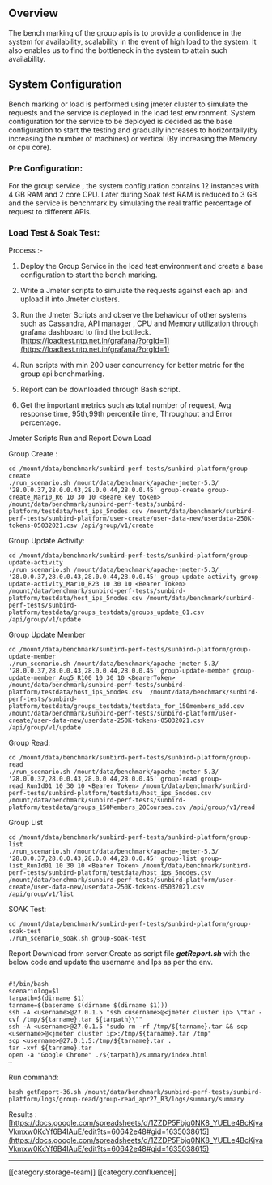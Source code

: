 
## Overview
The bench marking of the group apis is to provide a confidence in the system for availability, scalability in the event of high load to the system. It also enables us to find the bottleneck in the system to attain such availability.


## System Configuration
Bench marking  or load is performed using jmeter cluster to simulate the requests and the service is deployed in the load test environment. System configuration for the service to be deployed  is decided as the base configuration to start the testing and gradually increases to horizontally(by increasing the number of machines) or vertical (By increasing the Memory or cpu core).


### Pre Configuration:
For the group service , the system configuration contains 12 instances with 4 GB RAM and 2 core CPU. Later during Soak test RAM is reduced to 3 GB and the service is benchmark by simulating the real traffic percentage of request to different APIs.


### Load Test & Soak Test:
Process :- 
1. Deploy the Group Service in the load test environment and create a base configuration to start the bench marking.


1. Write a Jmeter scripts to simulate the requests against each api and upload it into Jmeter clusters.


1. Run the Jmeter Scripts and observe the behaviour of other systems such as Cassandra, API manager , CPU and Memory utilization through grafana dashboard to find the bottleck. [https://loadtest.ntp.net.in/grafana/?orgId=1](https://loadtest.ntp.net.in/grafana/?orgId=1)


1. Run scripts with min 200 user concurrency for better metric for the group api benchmarking.


1. Report can be downloaded through Bash script.


1. Get the important metrics such as total number of request, Avg response time, 95th,99th percentile time, Throughput and Error percentage.



Jmeter Scripts Run and Report Down Load

Group Create : 


```
cd /mount/data/benchmark/sunbird-perf-tests/sunbird-platform/group-create
./run_scenario.sh /mount/data/benchmark/apache-jmeter-5.3/ '28.0.0.37,28.0.0.43,28.0.0.44,28.0.0.45' group-create group-create_Mar10_R6 10 30 10 <Beare key token> /mount/data/benchmark/sunbird-perf-tests/sunbird-platform/testdata/host_ips_5nodes.csv /mount/data/benchmark/sunbird-perf-tests/sunbird-platform/user-create/user-data-new/userdata-250K-tokens-05032021.csv /api/group/v1/create
```
Group Update Activity:


```
cd /mount/data/benchmark/sunbird-perf-tests/sunbird-platform/group-update-activity
./run_scenario.sh /mount/data/benchmark/apache-jmeter-5.3/ '28.0.0.37,28.0.0.43,28.0.0.44,28.0.0.45' group-update-activity group-update-activity_Mar10_R23 10 30 10 <Bearer Token> /mount/data/benchmark/sunbird-perf-tests/sunbird-platform/testdata/host_ips_5nodes.csv /mount/data/benchmark/sunbird-perf-tests/sunbird-platform/testdata/groups_testdata/groups_update_01.csv  /api/group/v1/update
```
Group Update Member


```
cd /mount/data/benchmark/sunbird-perf-tests/sunbird-platform/group-update-member
./run_scenario.sh /mount/data/benchmark/apache-jmeter-5.3/ '28.0.0.37,28.0.0.43,28.0.0.44,28.0.0.45' group-update-member group-update-member_Aug5_R100 10 30 10 <BearerToken> /mount/data/benchmark/sunbird-perf-tests/sunbird-platform/testdata/host_ips_5nodes.csv  /mount/data/benchmark/sunbird-perf-tests/sunbird-platform/testdata/groups_testdata/testdata_for_150members_add.csv /mount/data/benchmark/sunbird-perf-tests/sunbird-platform/user-create/user-data-new/userdata-250K-tokens-05032021.csv /api/group/v1/update
```
Group Read:


```
cd /mount/data/benchmark/sunbird-perf-tests/sunbird-platform/group-read
./run_scenario.sh /mount/data/benchmark/apache-jmeter-5.3/ '28.0.0.37,28.0.0.43,28.0.0.44,28.0.0.45' group-read group-read_RunId01 10 30 10 <Bearer Token> /mount/data/benchmark/sunbird-perf-tests/sunbird-platform/testdata/host_ips_5nodes.csv /mount/data/benchmark/sunbird-perf-tests/sunbird-platform/testdata/groups_150Members_20Courses.csv /api/group/v1/read
```
Group List


```
cd /mount/data/benchmark/sunbird-perf-tests/sunbird-platform/group-list
./run_scenario.sh /mount/data/benchmark/apache-jmeter-5.3/ '28.0.0.37,28.0.0.43,28.0.0.44,28.0.0.45' group-list group-list_RunId01 10 30 10 <Bearer Token> /mount/data/benchmark/sunbird-perf-tests/sunbird-platform/testdata/host_ips_5nodes.csv /mount/data/benchmark/sunbird-perf-tests/sunbird-platform/user-create/user-data-new/userdata-250K-tokens-05032021.csv /api/group/v1/list
```


SOAK Test:
```
cd /mount/data/benchmark/sunbird-perf-tests/sunbird-platform/group-soak-test
./run_scenario_soak.sh group-soak-test
```
Report Download from server:Create as script file  **_getReport.sh_**  with the below code and update the username and Ips as per the env.


```

#!/bin/bash
scenariolog=$1
tarpath=$(dirname $1)
tarname=$(basename $(dirname $(dirname $1)))
ssh -A <username>@27.0.1.5 "ssh <username>@<jmeter cluster ip> \"tar -cvf /tmp/${tarname}.tar ${tarpath}\""
ssh -A <username>@27.0.1.5 "sudo rm -rf /tmp/${tarname}.tar && scp <username>@<jmeter cluster ip>:/tmp/${tarname}.tar /tmp"
scp <username>@27.0.1.5:/tmp/${tarname}.tar .
tar -xvf ${tarname}.tar
open -a "Google Chrome" ./${tarpath}/summary/index.html
~                                                         
```
Run command: 


```
bash getReport-36.sh /mount/data/benchmark/sunbird-perf-tests/sunbird-platform/logs/group-read/group-read_apr27_R3/logs/summary/summary
```
Results : [https://docs.google.com/spreadsheets/d/1ZZDP5Fbjq0NK8_YUELe4BcKjyaVkmxw0KcYf6B4IAuE/edit?ts=60642e48#gid=1635038615](https://docs.google.com/spreadsheets/d/1ZZDP5Fbjq0NK8_YUELe4BcKjyaVkmxw0KcYf6B4IAuE/edit?ts=60642e48#gid=1635038615)





*****

[[category.storage-team]] 
[[category.confluence]] 

